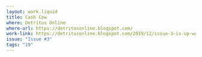 ```yaml
---
layout: work.liquid
title: Cash Cow
where: Detritus Online
where-url: https://detritusonline.blogspot.com/
work-link: https://detritusonline.blogspot.com/2019/12/issue-3-is-up-way-early.html
issue: "Issue #3"
tags: "19"
---
```

